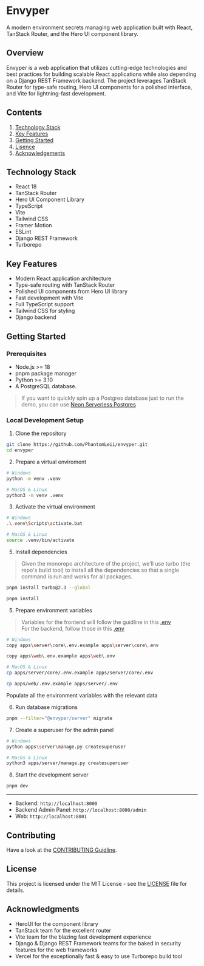# Envyper

A modern environment secrets managing web application built with React, TanStack Router, and the Hero UI component library.

## Overview

Envyper is a web application that utilizes cutting-edge technologies and best practices for building scalable React applications while also depending on a Django REST Framework backend. The project leverages TanStack Router for type-safe routing, Hero UI components for a polished interface, and Vite for lightning-fast development.

## Contents

1. [Technology Stack](#technology-stack)
2. [Key Features](#key-features)
3. [Getting Started](#getting-started)
4. [Lisence](#license)
5. [Acknowledgements](#acknowledgments)

## Technology Stack

- React 18
- TanStack Router
- Hero UI Component Library
- TypeScript
- Vite
- Tailwind CSS
- Framer Motion
- ESLint
- Django REST Framework
- Turborepo

## Key Features

- Modern React application architecture
- Type-safe routing with TanStack Router
- Polished UI components from Hero UI library
- Fast development with Vite
- Full TypeScript support
- Tailwind CSS for styling
- Django backend

## Getting Started

### Prerequisites

- Node.js >= 18
- pnpm package manager
- Python >= 3.10
- A PostgreSQL database.

> If you want to quickly spin up a Postgres database just to run the demo, you can use [Neon Serverless Postgres](https://neon.tech)

### Local Development Setup

1. Clone the repository

```bash
git clone https://github.com/PhantomLeii/envyper.git
cd envyper
```

2. Prepare a virtual enviroment

```bash
# Windows
python -m venv .venv

# MacOS & Linux
python3 -m venv .venv
```

3. Activate the virtual environment

```bash
# Windows
.\.venv\Scripts\activate.bat

# MacOS & Linux
source .venv/bin/activate
```

5.  Install dependencies

> Given the monorepo architecture of the project, we'll use turbo (the repo's build tool) to install all the dependencies so that a single command is run and works for all packages.

```bash
pnpm install turbo@2.3 --global

pnpm install
```

5. Prepare environment variables

> Variables for the frontend will follow the guidline in this [.env](./apps/web/.env.example)<br />
> For the backend, follow those in this [.env](./apps/server/core/.env.example)

```bash
# Windows
copy apps\server\core\.env.example apps\server\core\.env

copy apps\web\.env.example apps\web\.env

# MacOS & Linux
cp apps/server/core/.env.example apps/server/core/.env

cp apps/web/.env.example apps/server/.env
```

Populate all the environment variables with the relevant data

6. Run database migrations

```bash
pnpm --filter="@envyper/server" migrate
```

7. Create a superuser for the admin panel

```bash
# Windows
python apps\server\manage.py createsuperuser

# MacOs & Linux
python3 apps/server/manage.py createsuperuser
```

8.  Start the development server

```bash
pnpm dev
```

---

- Backend: `http://localhost:8000`
- Backend Admin Panel: `http://localhost:8000/admin`
- Web: `http://localhost:8001`

## Contributing

Have a look at the [CONTRIBUTING Guidline](./CONTRIBUTING.md).

## License

This project is licensed under the MIT License - see the [LICENSE](./LISENCE.md) file for details.

## Acknowledgments

- HeroUI for the component library
- TanStack team for the excellent router
- Vite team for the blazing fast development experience
- Django & Django REST Framework teams for the baked in security features for the web frameworks
- Vercel for the exceptionally fast & easy to use Turborepo build tool
